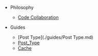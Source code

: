 - Philosophy
	- [Code Collaboration](./philosophy/code-collaboration.md)

- Guides
	- [Post Type](./guides/Post Type.md)
	- [Post_Type](./guides/Post_Type.md)
	- [Cache](./guides/Cache.md)